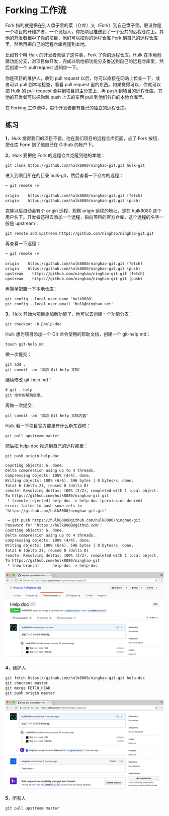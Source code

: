 # Forking 工作流

Fork 指的就是把在别人盘子里的菜（仓库）叉（Fork）到自己盘子里。假设你是一个项目的开维护者，一个发起人，你把项目推送到了一个公共的远程仓库上。其他的开发者相中了你的项目，他们可以把你的远程仓库 Fork 到自己的远程仓库里，然后再把自己的远程仓库克隆到本地。

比如有个叫 Hulk 的开发者就做了这件事，Fork 了你的远程仓库。Hulk 在本地创建功能分支，对项目做开发，完成以后他把功能分支推送到自己的远程仓库里，然后创建一个 pull request 通知你一下。

你是项目的维护人，收到 pull request 以后，你可以直接在网站上检查一下，或者可以 pull 到本地检查，看看 pull request 里的东西。如果觉得可以，你就可以把 Hulk 的 pull request 合并到项目的主分支上，再 push 到项目的远程仓库。其他的开发者可以把你新 push 上去的东西 pull 到他们各自的本地仓库里。

在 Forking 工作流中，每个开发者都有自己的独立的远程仓库。

## 练习

**1**，Hulk 觉得我们的项目不错，他在我们项目的远程仓库页面，点了 Fork 按钮，把仓库  Form 到了他自己在 Github 的帐户下。

**2**，Hulk 要把他 Fork 的远程仓库克隆到他的本地：

```
git clone https://github.com/hulk8080/ninghao-git.git hulk-git
```

进入到项目所在的目录 hulk-git，然后查看一下仓库的远程：

```
→ git remote -v

origin    https://github.com/hulk8080/ninghao-git.git (fetch)
origin    https://github.com/hulk8080/ninghao-git.git (push)
```

克隆以后自动会有个 origin 远程，观察 origin 远程的地址，是在 hulk8080 这个用户名下。开发者还得去添加一个远程，指向项目的官方仓库，这个远程的名字一般是 upstream：

```
git remote add upstream https://github.com/ninghao/ninghao-git.git
```

再查看一下远程：

```
→ git remote -v

origin    https://github.com/hulk8080/ninghao-git.git (fetch)
origin    https://github.com/hulk8080/ninghao-git.git (push)
upstream    https://github.com/ninghao/ninghao-git.git (fetch)
upstream    https://github.com/ninghao/ninghao-git.git (push)
```

再简单配置一下本地仓库：

```
git config --local user.name 'hulk8080'
git config --local user.email 'hulk@ninghao.net'
```

**3**，Hulk 开始为项目添加新功能了，他可以去创建一个功能分支：

```
git checkout -b help-doc
```

Hulk 想为项目添加一个 GIt 命令使用的帮助文档，创建一个 git-help.md：

```
touch git-help.md
```

做一次提交：

```
git add .
git commit -am '添加 Git help 文档'
```

继续修改 git-help.md：

```
# git --help
git 命令的帮助信息。
```

再做一次提交：

```
git commit -am '添加 Git help 文档内容'
```

Hulk 看一下项目官方那里有什么新东西吧：

```
git pull upstream master
```

然后把 help-doc 推送到自己的远程那里：

```
git push origin help-doc
```

```
Counting objects: 6, done.
Delta compression using up to 4 threads.
Compressing objects: 100% (4/4), done.
Writing objects: 100% (6/6), 596 bytes | 0 bytes/s, done.
Total 6 (delta 2), reused 0 (delta 0)
remote: Resolving deltas: 100% (2/2), completed with 1 local object.
To https://github.com/hulk8080/ninghao-git.git
 ! [remote rejected] help-doc -> help-doc (permission denied)
error: failed to push some refs to 'https://github.com/hulk8080/ninghao-git.git'
```

```
 → git push https://hulk8080@github.com/hulk8080/ninghao-git
Password for 'https://hulk8080@github.com': 
Counting objects: 6, done.
Delta compression using up to 4 threads.
Compressing objects: 100% (4/4), done.
Writing objects: 100% (6/6), 596 bytes | 0 bytes/s, done.
Total 6 (delta 2), reused 0 (delta 0)
remote: Resolving deltas: 100% (2/2), completed with 1 local object.
To https://github.com/hulk8080/ninghao-git
 * [new branch]      help-doc -> help-doc
```

![](/assets/github-pull-request-hulk.png)

**4**，维护人

```
git fetch https://github.com/hulk8080/ninghao-git.git help-doc
git checkout master
git merge FETCH_HEAD
git push origin master
```

![](/assets/github-pull-request-hulk-merged.png)

**5**，所有人

```
git pull upstream master
```



